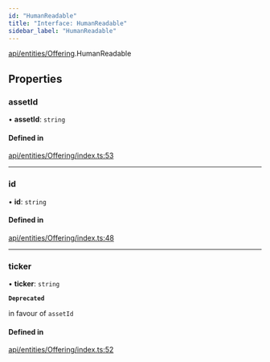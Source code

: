 ```yaml
---
id: "HumanReadable"
title: "Interface: HumanReadable"
sidebar_label: "HumanReadable"
---
```


[api/entities/Offering](../../../../../modules/API/Entities/Offering/Offering.md).HumanReadable

## Properties

### assetId

• **assetId**: `string`

#### Defined in

[api/entities/Offering/index.ts:53](https://github.com/PolymeshAssociation/polymesh-sdk/blob/3cc570ade/src/api/entities/Offering/index.ts#L53)

___

### id

• **id**: `string`

#### Defined in

[api/entities/Offering/index.ts:48](https://github.com/PolymeshAssociation/polymesh-sdk/blob/3cc570ade/src/api/entities/Offering/index.ts#L48)

___

### ticker

• **ticker**: `string`

**`Deprecated`**

in favour of `assetId`

#### Defined in

[api/entities/Offering/index.ts:52](https://github.com/PolymeshAssociation/polymesh-sdk/blob/3cc570ade/src/api/entities/Offering/index.ts#L52)
